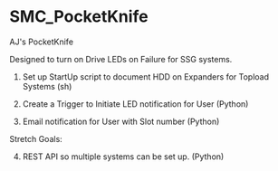 # SMC_PocketKnife

AJ&#39;s PocketKnife

Designed to turn on Drive LEDs on Failure for SSG systems.

1) Set up StartUp script to document HDD on Expanders for Topload Systems (sh)

2) Create a Trigger to Initiate LED notification for User (Python)

3) Email notification for User with Slot number (Python)

Stretch Goals:

4) REST API so multiple systems can be set up. (Python)
